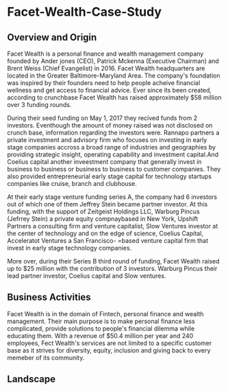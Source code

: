 # Facet-Wealth-Case-Study

## Overview and Origin

Facet Wealth is a personal finance and wealth management company founded by Ander jones (CEO), Patrick Mckenna (Executive Chairman) and Brent Weiss (Chief Evangelist) in 2016. Facet Wealth headquarters are located in the Greater Baltimore-Maryland Area. The company's foundation was inspired by their founders need to help people acheive financial wellness and get access to financial advice. Ever since its been created, according to crunchbase Facet Wealth has raised approximately $58 million over 3 funding rounds. 

During their seed funding on May 1, 2017 they recived funds from 2 investors. Eventhough the amount of money raised was not disclosed on crunch base, information regarding the investors were. Rannapo partners a private investment and advisory firm who focuses on investing in early stage companies accross a broad range of industries and geographies by providing strategic insight, operating capability and investment capital.And Coelius capital another inveestment company that generally invest in business to business or business to business to customer companies. They also provided entrepreneurial early stage capital for technology startups companies like cruise, branch and clubhouse.

At their early stage venture funding series A, the company had 6 investors out of which one of them Jeffrey Stein became partner investor. At this funding, with the support of Zeitgeist Holdings LLC, Warburg Pincus (Jefrrey Stein) a private  equity compnaybased in New York, Upshift Partners a consulting firm and venture capitalist, Slow Ventures investor at the center of technology and on the edge of science, Coelius Capital, Acceleratot Ventures a San Francisco- =based venture capital firm that invest in early stage technology companies.

More over, during their Series B third round of funding, Facet Wealth raised up to $25 million with the contribution of 3 investors. Warburg Pincus their lead partner investor, Coelius capital and Slow ventures.


## Business Activities

Facet Wealth is in the domain of  Fintech, personal finance and wealth management. Their main purpose is to make personal finance less complicated, provide solutions to people's financial dilemma while educating them. With a revenue of $50.4 million per year and 240 employees, Fect Wealth's services are not limited to a specific customer base as it strives for diversity, equity, inclusion and giving back to every memeber of its community. 


## Landscape


